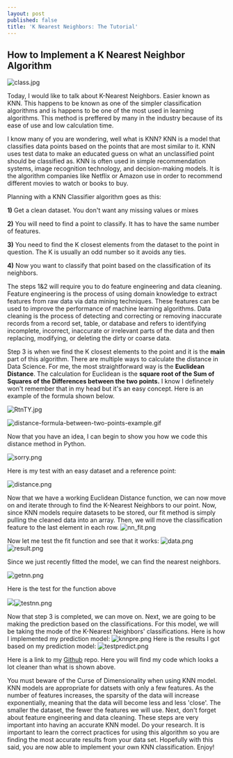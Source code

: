 ```yaml
---
layout: post
published: false
title: 'K Nearest Neighbors: The Tutorial'
---
```

## How to Implement a K Nearest Neighbor Algorithm

![class.jpg]({{site.baseurl}}/img/class.jpg)


Today, I would like to talk about K-Nearest Neighbors. Easier known as KNN. This happens to be known as one of the simpler classification algorithms and is happens to be one of the most used in learning algorithms. This method is preffered by many in the industry because of its ease of use and low calculation time. 

I know many of you are wondering, well what is KNN? KNN is a model that classifies data points based on the points that are most similar to it. KNN uses test data to make an educated guess on what an unclassified point should be classified  as. KNN is often used in simple recommendation systems, image recognition technology, and decision-making models. It is the algorithm companies like Netflix or Amazon use in order to recommend different movies to watch or books to buy.

Planning with a KNN Classifier algorithm goes as this:

**1)** Get a clean dataset. You don't want any missing values or mixes

**2)** You will need to find a point to classify. It has to have the same number of features.

**3)** You need to find the K closest elements from the dataset to the point in question. The K is usually an odd number so it avoids any ties. 

**4)** Now you want to classify that point based on the classification of its neighbors. 

The steps 1&2 will require you to do feature engineering and data cleaning. Feature engineering is the process of using domain knowledge to extract features from raw data via data mining techniques. These features can be used to improve the performance of machine learning algorithms. Data cleaning is the process of detecting and correcting or removing inaccurate records from a record set, table, or database and refers to identifying incomplete, incorrect, inaccurate or irrelevant parts of the data and then replacing, modifying, or deleting the dirty or coarse data.

Step 3 is when we find the K closest elements to the point and it is the **main** part of this algorithm. There are multiple ways to calculate the distance in Data Science. For me, the most straightforward way is the **Euclidean Distance**. The calculation for Euclidean is the **square root of the Sum of Squares of the Differences between the two points.** I know I definetely won't remember that in my head but it's an easy concept. Here is an example of the formula shown below.

![RtnTY.jpg]({{site.baseurl}}/img/RtnTY.jpg)

![distance-formula-between-two-points-example.gif]({{site.baseurl}}/img/distance-formula-between-two-points-example.gif)

Now that you have an idea, I can begin to show you how we code this distance method in Python.

![sorry.png]({{site.baseurl}}/img/sorry.png)


Here is my test with an easy dataset and a reference point: 

![distance.png]({{site.baseurl}}/img/distance.png)

Now that we have a working Euclidean Distance function, we can now move on and iterate through to find the K-Nearest Neighbors to our point. Now, since KNN models require datasets to be stored, our fit method is simply pulling the cleaned data into an array. Then, we will move the classification feature to the last element in each row. 
![nn_fit.png]({{site.baseurl}}/img/nn_fit.png)

Now let me test the fit function and see that it works:
![data.png]({{site.baseurl}}/img/data.png)
![result.png]({{site.baseurl}}/img/result.png)

Since we just recently fitted the model, we can find the nearest neighbors.

![getnn.png]({{site.baseurl}}/img/getnn.png)

Here is the test for the function above

![]({{site.baseurl}}/)![testnn.png]({{site.baseurl}}/img/testnn.png)

Now that step 3 is completed, we can move on. Next, we are going to be making the prediction based on the classifications. For this model, we will be taking the mode of the K-Nearest Neighbors' classifications. Here is how I implemented my prediction model:
![knnpre.png]({{site.baseurl}}/img/knnpre.png)
Here is the results I got based on my prediction model:
![testpredict.png]({{site.baseurl}}/img/testpredict.png)

Here is a link to my [Github](https://github.com/fataik1/CS-Data-Science-Build-Week-1) repo. Here you will find my code which looks a lot cleaner than what is shown above. 

You must beware of the Curse of Dimensionality when using KNN model. KNN models are appropriate for datsets with only a few features. As the number of features increases, the sparsity of the data will increase exponentially, meaning that the data will become less and less 'close'. The smaller the dataset, the fewer the features we will use. Next, don't forget about feature engineering and data cleaning. These steps are very important into having an accurate KNN model. Do your research. It is important to learn the correct practices for using this algorithm so you are finding the most accurate results from your data set. Hopefully with this said, you are now able to implement your own KNN classification. Enjoy! 



